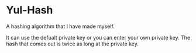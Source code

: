 # Yul-Hash 

A hashing algorithm that I have made myself.

It can use the defualt private key or you can enter your own private key. The hash that comes out is twice as long at the private key.
